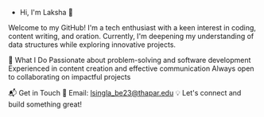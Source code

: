 - Hi, I'm Laksha 👋

Welcome to my GitHub! I'm a tech enthusiast with a keen interest in coding, content writing, and oration. Currently, I'm deepening my understanding of data structures while exploring innovative projects.

🚀 What I Do
Passionate about problem-solving and software development
Experienced in content creation and effective communication
Always open to collaborating on impactful projects

📬 Get in Touch
📧 Email: lsingla_be23@thapar.edu
💡 Let's connect and build something great!
<!---
Laksha10/Laksha10 is a ✨ special ✨ repository because its `README.md` (this file) appears on your GitHub profile.
You can click the Preview link to take a look at your changes.
--->
